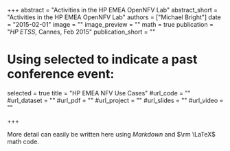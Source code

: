 +++
abstract = "Activities in the HP EMEA OpenNFV Lab"
abstract_short = "Activities in the HP EMEA OpenNFV Lab"
authors = ["Michael Bright"]
date = "2015-02-01"
image = ""
image_preview = ""
math = true
publication = "*HP ETSS*, Cannes, Feb 2015"
publication_short = ""

# Using selected to indicate a past conference event:
selected = true
title = "HP EMEA NFV Use Cases"
#url_code = ""
#url_dataset = ""
#url_pdf = ""
#url_project = ""
#url_slides = ""
#url_video = ""

+++

More detail can easily be written here using *Markdown* and $\rm \LaTeX$ math code.
